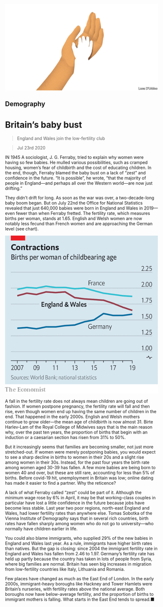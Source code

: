 ![](./images/20200725_BRD001.jpg)

## Demography

# Britain’s baby bust

> England and Wales join the low-fertility club

> Jul 23rd 2020

IN 1945 A sociologist, J. G. Ferraby, tried to explain why women were having so few babies. He mulled various possibilities, such as cramped housing, women’s fear of childbirth and the cost of educating children. In the end, though, Ferraby blamed the baby bust on a lack of “zest” and confidence in the future. “It is possible”, he wrote, “that the majority of people in England—and perhaps all over the Western world—are now just drifting.”

They didn’t drift for long. As soon as the war was over, a two-decade-long baby boom began. But on July 22nd the Office for National Statistics revealed that just 640,000 babies were born in England and Wales in 2019—even fewer than when Ferraby fretted. The fertility rate, which measures births per woman, stands at 1.65. English and Welsh women are now notably less fecund than French women and are approaching the German level (see chart).

![](./images/20200725_BRC580.png)

A fall in the fertility rate does not always mean children are going out of fashion. If women postpone pregnancy, the fertility rate will fall and then rise, even though women end up having the same number of children in the end. That happened in the early 2000s. English and Welsh mothers continue to grow older—the mean age of childbirth is now almost 31. Birte Harlev-Lam of the Royal College of Midwives says that is the main reason why, over the past ten years, the proportion of births that begin with an induction or a caesarian section has risen from 31% to 50%.

But it increasingly seems that families are becoming smaller, not just more stretched-out. If women were merely postponing babies, you would expect to see a sharp decline in births to women in their 20s and a slight rise among women in their 30s. Instead, for the past four years the birth rate among women aged 30-39 has fallen. A few more babies are being born to women 40 and over, but these are still rare, accounting for less than 5% of births. Before covid-19 hit, unemployment in Britain was low; online dating has made it easier to find a partner. Why the reticence?

A lack of what Ferraby called “zest” could be part of it. Although the minimum wage rose by 6% in April, it may be that working-class couples in particular have lost a little confidence in the future because jobs have become less stable. Last year two poor regions, north-east England and Wales, had lower fertility rates than anywhere else. Tomas Sobotka of the Vienna Institute of Demography says that in several rich countries, birth rates have fallen sharply among women who do not go to university—who normally have children earlier in life.

You could also blame immigrants, who supplied 29% of the new babies in England and Wales last year. As a rule, immigrants have higher birth rates than natives. But the gap is closing: since 2004 the immigrant fertility rate in England and Wales has fallen from 2.46 to 1.97. Germany’s fertility rate has held up partly because the country has taken in lots of people from Syria, where big families are normal. Britain has seen big increases in migration from low-fertility countries like Italy, Lithuania and Romania.

Few places have changed as much as the East End of London. In the early 2000s, immigrant-heavy boroughs like Hackney and Tower Hamlets were Britain’s nurseries, with fertility rates above the national average. Both boroughs now have below-average fertility, and the proportion of births to immigrant mothers is falling. What starts in the East End tends to spread.■